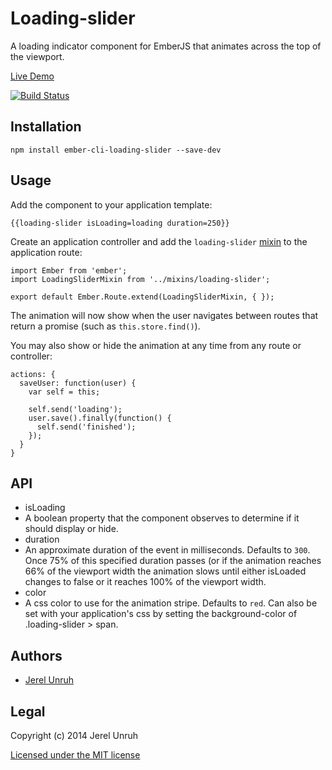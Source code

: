 # Loading-slider

A loading indicator component for EmberJS that animates across the top of the viewport.

[Live Demo](http://loading-slider.jerel.co/)

[![Build Status](https://travis-ci.org/jerel/ember-cli-loading-slider.svg?branch=master)](https://travis-ci.org/jerel/ember-cli-loading-slider)

## Installation

`npm install ember-cli-loading-slider --save-dev`

## Usage

Add the component to your application template:

    {{loading-slider isLoading=loading duration=250}}

Create an application controller and add the `loading-slider` 
[mixin](https://github.com/jerel/ember-cli-loading-slider/blob/master/app/mixins/loading-slider.js) 
to the application route:

    import Ember from 'ember';
    import LoadingSliderMixin from '../mixins/loading-slider';

    export default Ember.Route.extend(LoadingSliderMixin, { });

The animation will now show when the user navigates between routes that
return a promise (such as `this.store.find()`).

You may also show or hide the animation at any time from any route or controller:

    actions: {
      saveUser: function(user) {
        var self = this;

        self.send('loading');
        user.save().finally(function() {
          self.send('finished');
        });
      }
    }

## API

* isLoading
 * A boolean property that the component observes to determine if it should display or hide.
* duration
 * An approximate duration of the event in milliseconds. Defaults to `300`.
   Once 75% of this specified duration passes (or if the animation reaches 66%
   of the viewport width the animation slows until either isLoaded changes to
   false or it reaches 100% of the viewport width.
* color
 * A css color to use for the animation stripe. Defaults to `red`. Can also be
   set with your application's css by setting the background-color of
   .loading-slider > span.

## Authors

* [Jerel Unruh](http://twitter.com/jerelunruh/)

## Legal

Copyright (c) 2014 Jerel Unruh

[Licensed under the MIT license](http://www.opensource.org/licenses/mit-license.php)

